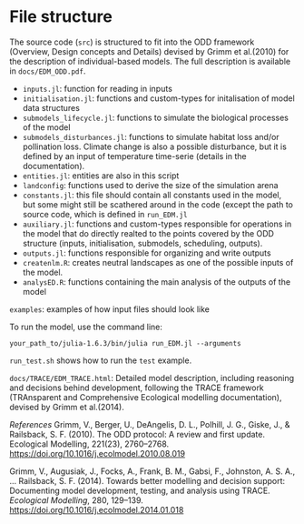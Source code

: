 # File structure

The source code (`src`) is structured to fit into the ODD framework (Overview, Design concepts and Details) devised by Grimm et al.(2010) for the description of individual-based models. The full description is available in `docs/EDM_ODD.pdf`.
- `inputs.jl`: function for reading in inputs
- `initialisation.jl`: functions and custom-types for initalisation of model data structures
- `submodels_lifecycle.jl`: functions to simulate the biological processes of the model
- `submodels_disturbances.jl`: functions to simulate habitat loss and/or pollination loss. Climate change is also a possible disturbance, but it is defined by an input of temperature time-serie (details in the documentation).
- `entities.jl`: entities are also in this script
- `landconfig`: functions used to derive the size of the simulation arena
- `constants.jl`: this file should contain all constants used in the model, but some might still be scathered around in the code (except the path to source code, which is defined in `run_EDM.jl`
- `auxiliary.jl`: functions and custom-types responsible for operations in the model that do directly realted to the points covered by the ODD structure (inputs, initialisation, submodels, scheduling, outputs).
- `outputs.jl`: functions responsible for organizing and write outputs
- `createnlm.R`: creates neutral landscapes as one of the possible inputs of the model.
- `analysED.R`: functions containing the main analysis of the outputs of the model


`examples`: examples of how input files should look like

To run the model, use the command line:

```
your_path_to/julia-1.6.3/bin/julia run_EDM.jl --arguments
```

`run_test.sh` shows how to run the `test` example.

`docs/TRACE/EDM_TRACE.html`: Detailed model description, including reasoning and decisions behind development, following the TRACE framework (TRAnsparent and Comprehensive Ecological modelling documentation), devised by Grimm et al.(2014).

*References*
Grimm, V., Berger, U., DeAngelis, D. L., Polhill, J. G., Giske, J., & Railsback, S. F. (2010). The ODD protocol: A review and first update. Ecological Modelling, 221(23), 2760–2768. https://doi.org/10.1016/j.ecolmodel.2010.08.019

Grimm, V., Augusiak, J., Focks, A., Frank, B. M., Gabsi, F., Johnston, A. S. A., … Railsback, S. F. (2014). Towards better modelling and decision support: Documenting model development, testing, and analysis using TRACE. _Ecological Modelling_, 280, 129–139. https://doi.org/10.1016/j.ecolmodel.2014.01.018

